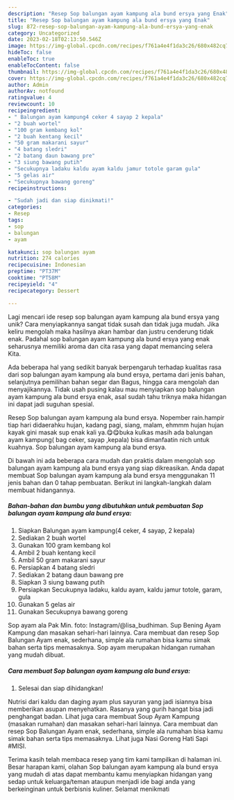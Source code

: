 ```yaml
---
description: "Resep Sop balungan ayam kampung ala bund ersya yang Enak"
title: "Resep Sop balungan ayam kampung ala bund ersya yang Enak"
slug: 872-resep-sop-balungan-ayam-kampung-ala-bund-ersya-yang-enak
category: Uncategorized
date: 2023-02-18T02:13:50.546Z
image: https://img-global.cpcdn.com/recipes/f761a4e4f1da3c26/680x482cq70/sop-balungan-ayam-kampung-ala-bund-ersya-foto-resep-utama.jpg
hideToc: false
enableToc: true
enableTocContent: false
thumbnail: https://img-global.cpcdn.com/recipes/f761a4e4f1da3c26/680x482cq70/sop-balungan-ayam-kampung-ala-bund-ersya-foto-resep-utama.jpg
cover: https://img-global.cpcdn.com/recipes/f761a4e4f1da3c26/680x482cq70/sop-balungan-ayam-kampung-ala-bund-ersya-foto-resep-utama.jpg
author: Admin
authorAv: notfound
ratingvalue: 4
reviewcount: 10
recipeingredient:
- " Balungan ayam kampung4 ceker 4 sayap 2 kepala"
- "2 buah wortel"
- "100 gram kembang kol"
- "2 buah kentang kecil"
- "50 gram makarani sayur"
- "4 batang sledri"
- "2 batang daun bawang pre"
- "3 siung bawang putih"
- "Secukupnya ladaku kaldu ayam kaldu jamur totole garam gula"
- "5 gelas air"
- "Secukupnya bawang goreng"
recipeinstructions:

- "Sudah jadi dan siap dinikmati!"
categories:
- Resep
tags:
- sop
- balungan
- ayam

katakunci: sop balungan ayam 
nutrition: 274 calories
recipecuisine: Indonesian
preptime: "PT37M"
cooktime: "PT58M"
recipeyield: "4"
recipecategory: Dessert

---
```





Lagi mencari ide resep sop balungan ayam kampung ala bund ersya yang unik? Cara menyiapkannya sangat tidak susah dan tidak juga mudah. Jika keliru mengolah maka hasilnya akan hambar dan justru cenderung tidak enak. Padahal sop balungan ayam kampung ala bund ersya yang enak seharusnya memiliki aroma dan cita rasa yang dapat memancing selera Kita.





Ada beberapa hal yang sedikit banyak berpengaruh terhadap kualitas rasa dari sop balungan ayam kampung ala bund ersya, pertama dari jenis bahan, selanjutnya pemilihan bahan segar dan Bagus, hingga cara mengolah dan menyajikannya. Tidak usah pusing kalau mau menyiapkan sop balungan ayam kampung ala bund ersya enak,      asal sudah tahu triknya maka hidangan ini dapat jadi suguhan spesial.














Resep Sop balungan ayam kampung ala bund ersya. Nopember rain.hampir tiap hari didaerahku hujan, kadang pagi, siang, malam, ehmmm hujan hujan kayak gini masak sup enak kali ya.😋😋buka kulkas masih ada balungan ayam kampung( bag ceker, sayap ,kepala) bisa dimanfaatin nich untuk kuahnya. Sop balungan ayam kampung ala bund ersya.






Di bawah ini ada beberapa cara mudah dan praktis dalam mengolah sop balungan ayam kampung ala bund ersya yang siap dikreasikan. Anda dapat membuat Sop balungan ayam kampung ala bund ersya menggunakan 11 jenis bahan dan 0 tahap pembuatan. Berikut ini langkah-langkah dalam membuat hidangannya.

<!--inarticleads1-->

##### Bahan-bahan dan bumbu yang dibutuhkan untuk pembuatan Sop balungan ayam kampung ala bund ersya:

1. Siapkan  Balungan ayam kampung(4 ceker, 4 sayap, 2 kepala)
1. Sediakan 2 buah wortel
1. Gunakan 100 gram kembang kol
1. Ambil 2 buah kentang kecil
1. Ambil 50 gram makarani sayur
1. Persiapkan 4 batang sledri
1. Sediakan 2 batang daun bawang pre
1. Siapkan 3 siung bawang putih
1. Persiapkan Secukupnya ladaku, kaldu ayam, kaldu jamur totole, garam, gula
1. Gunakan 5 gelas air
1. Gunakan Secukupnya bawang goreng


Sop ayam ala Pak Min. foto: Instagram/@lisa_budhiman. Sup Bening Ayam Kampung dan masakan sehari-hari lainnya. Cara membuat dan resep Sop Balungan Ayam enak, sederhana, simple ala rumahan bisa kamu simak bahan serta tips memasaknya. Sop ayam merupakan hidangan rumahan yang mudah dibuat. 

<!--inarticleads2-->

##### Cara membuat Sop balungan ayam kampung ala bund ersya:


1. Selesai dan siap dihidangkan!

Nutrisi dari kaldu dan daging ayam plus sayuran yang jadi isiannya bisa memberikan asupan menyehatkan. Rasanya yang gurih hangat bisa jadi penghangat badan. Lihat juga cara membuat Soup Ayam Kampung (masakan rumahan) dan masakan sehari-hari lainnya. Cara membuat dan resep Sop Balungan Ayam enak, sederhana, simple ala rumahan bisa kamu simak bahan serta tips memasaknya. Lihat juga Nasi Goreng Hati Sapi #MISI. 

Terima kasih telah membaca resep yang tim kami tampilkan di halaman ini. Besar harapan kami, olahan Sop balungan ayam kampung ala bund ersya yang mudah di atas dapat membantu kamu menyiapkan hidangan yang sedap untuk keluarga/teman ataupun menjadi ide bagi anda yang berkeinginan untuk berbisnis kuliner. Selamat menikmati
